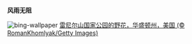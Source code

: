 
**风雨无阻**

![bing-wallpaper](https://www.bing.com/th?id=OHR.RainierWildflowers_ZH-CN7392242353_1920x1080.jpg)
[雷尼尔山国家公园的野花，华盛顿州，美国 (© RomanKhomlyak/Getty Images)](https://www.bing.com/search?q=%E9%9B%B7%E5%B0%BC%E5%B0%94%E5%B1%B1%E5%9B%BD%E5%AE%B6%E5%85%AC%E5%9B%AD&amp;form=hpcapt&amp;mkt=zh-cn)
  